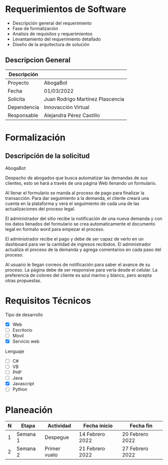 # Requerimientos de Software

- Descripción general del requerimiento
- Fase de formalización
- Analisis de requisitos y requerimientos
- Levantamiento del requerimiento detallado
- Diseño de la arquitectura de solución

## Descripcion General

| Descripción |                                  |
|-------------|----------------------------------|
| Proyecto    | AbogaBot                         |
| Fecha       | 01/03/2022                       |
| Solicita    | Juan Rodrigo Martínez Plascencia |
| Dependencia | Innovacción Virtual              |
| Responsable | Alejandra Pérez Castillo         |

# Formalización

## Descripción de la solicitud

AbogaBot

Despacho de abogados que busca automatizar las demandas de sus clientes, esto se hará a través de una página Web llenando un formulario.

Al llenar el formulario se manda al proceso de pago para finalizar la transacción.
Para dar seguimiento a la demanda, el cliente creará una cuenta en la plataforma y verá el seguimiento de cada una de las actualizaciones del proceso legal.

El administrador del sitio recibe la notificación de una nueva demanda y con los datos llenados del formulario se crea automaticamente el documento legal en formato word para empezar el proceso.

El administrador recibe el pago y debe de ser capaz de verlo en un dashboard para ver la cantidad de ingresos recibidos.
El administrador actualiza el proceso de la demanda y agrega comentarios en cada paso del proceso.

Al usuario le llegan correos de notificación para saber el avance de su proceso.
La página debe de ser responsive para verla desde el celular.
La preferencia de colores del cliente es azul marino y blanco, pero acepta otras propuestas.

# Requisitos Técnicos

Tipo de desarrollo

- [x] Web
- [ ] Escritorio
- [ ] Movil
- [x] Servicio web

Lenguaje

- [ ] C#
- [ ] VB
- [ ] PHP
- [ ] Java
- [x] Javascript
- [ ] Python

# Planeación

| N | Etapa     | Actividad    | Fecha inicio    | Fecha fin       |
| - | --------- | ------------ | --------------- | --------------- |
| 1 | Semana 1  | Despegue     | 14 Febrero 2022 | 20 Febrero 2022 |
| 2 | Semana 2  | Primer vuelo | 21 Febrero 2022 | 27 Febrero 2022 |
